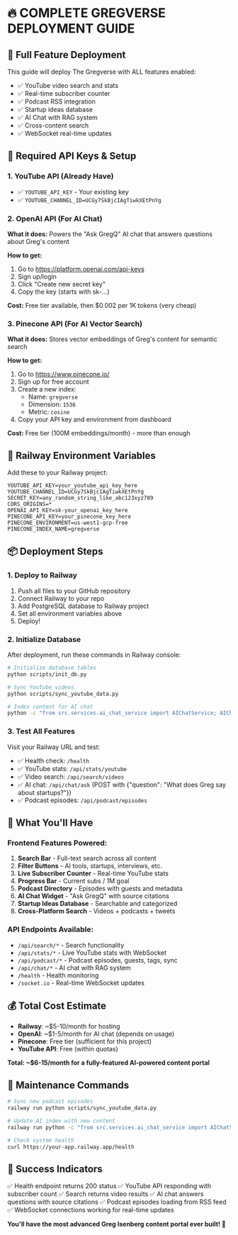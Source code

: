 # 🔥 COMPLETE GREGVERSE DEPLOYMENT GUIDE

## 🎯 Full Feature Deployment

This guide will deploy The Gregverse with ALL features enabled:
- ✅ YouTube video search and stats
- ✅ Real-time subscriber counter
- ✅ Podcast RSS integration
- ✅ Startup ideas database
- ✅ AI Chat with RAG system
- ✅ Cross-content search
- ✅ WebSocket real-time updates

## 🔑 Required API Keys & Setup

### 1. YouTube API (Already Have)
- ✅ `YOUTUBE_API_KEY` - Your existing key
- ✅ `YOUTUBE_CHANNEL_ID=UCGy7SkBjcIAgTiwkXEtPnYg`

### 2. OpenAI API (For AI Chat)
**What it does:** Powers the "Ask GregQ" AI chat that answers questions about Greg's content

**How to get:**
1. Go to https://platform.openai.com/api-keys
2. Sign up/login
3. Click "Create new secret key"
4. Copy the key (starts with sk-...)

**Cost:** Free tier available, then $0.002 per 1K tokens (very cheap)

### 3. Pinecone API (For AI Vector Search)
**What it does:** Stores vector embeddings of Greg's content for semantic search

**How to get:**
1. Go to https://www.pinecone.io/
2. Sign up for free account
3. Create a new index:
   - Name: `gregverse`
   - Dimension: `1536`
   - Metric: `cosine`
4. Copy your API key and environment from dashboard

**Cost:** Free tier (100M embeddings/month) - more than enough

## 🚀 Railway Environment Variables

Add these to your Railway project:

```
YOUTUBE_API_KEY=your_youtube_api_key_here
YOUTUBE_CHANNEL_ID=UCGy7SkBjcIAgTiwkXEtPnYg
SECRET_KEY=any_random_string_like_abc123xyz789
CORS_ORIGINS=*
OPENAI_API_KEY=sk-your_openai_key_here
PINECONE_API_KEY=your_pinecone_key_here
PINECONE_ENVIRONMENT=us-west1-gcp-free
PINECONE_INDEX_NAME=gregverse
```

## 📦 Deployment Steps

### 1. Deploy to Railway
1. Push all files to your GitHub repository
2. Connect Railway to your repo
3. Add PostgreSQL database to Railway project
4. Set all environment variables above
5. Deploy!

### 2. Initialize Database
After deployment, run these commands in Railway console:

```bash
# Initialize database tables
python scripts/init_db.py

# Sync YouTube videos
python scripts/sync_youtube_data.py

# Index content for AI chat
python -c "from src.services.ai_chat_service import AIChatService; AIChatService().index_content(True)"
```

### 3. Test All Features
Visit your Railway URL and test:
- ✅ Health check: `/health`
- ✅ YouTube stats: `/api/stats/youtube`
- ✅ Video search: `/api/search/videos`
- ✅ AI chat: `/api/chat/ask` (POST with {"question": "What does Greg say about startups?"})
- ✅ Podcast episodes: `/api/podcast/episodes`

## 🎉 What You'll Have

### Frontend Features Powered:
1. **Search Bar** - Full-text search across all content
2. **Filter Buttons** - AI tools, startups, interviews, etc.
3. **Live Subscriber Counter** - Real-time YouTube stats
4. **Progress Bar** - Current subs / 1M goal
5. **Podcast Directory** - Episodes with guests and metadata
6. **AI Chat Widget** - "Ask GregQ" with source citations
7. **Startup Ideas Database** - Searchable and categorized
8. **Cross-Platform Search** - Videos + podcasts + tweets

### API Endpoints Available:
- `/api/search/*` - Search functionality
- `/api/stats/*` - Live YouTube stats with WebSocket
- `/api/podcast/*` - Podcast episodes, guests, tags, sync
- `/api/chat/*` - AI chat with RAG system
- `/health` - Health monitoring
- `/socket.io` - Real-time WebSocket updates

## 💰 Total Cost Estimate
- **Railway**: ~$5-10/month for hosting
- **OpenAI**: ~$1-5/month for AI chat (depends on usage)
- **Pinecone**: Free tier (sufficient for this project)
- **YouTube API**: Free (within quotas)

**Total: ~$6-15/month for a fully-featured AI-powered content portal**

## 🔧 Maintenance Commands

```bash
# Sync new podcast episodes
railway run python scripts/sync_youtube_data.py

# Update AI index with new content
railway run python -c "from src.services.ai_chat_service import AIChatService; AIChatService().index_content(True)"

# Check system health
curl https://your-app.railway.app/health
```

## 🎯 Success Indicators

✅ Health endpoint returns 200 status
✅ YouTube API responding with subscriber count
✅ Search returns video results
✅ AI chat answers questions with source citations
✅ Podcast episodes loading from RSS feed
✅ WebSocket connections working for real-time updates

**You'll have the most advanced Greg Isenberg content portal ever built! 🚀**

